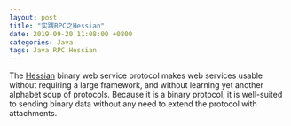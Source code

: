 ```yaml
---
layout: post
title: "实践RPC之Hessian"
date: 2019-09-20 11:08:00 +0800
categories: Java
tags: Java RPC Hessian
---
```


The [Hessian](http://hessian.caucho.com/) binary web service protocol makes web services usable without requiring a large framework, and without learning yet another alphabet soup of protocols. Because it is a binary protocol, it is well-suited to sending binary data without any need to extend the protocol with attachments.

